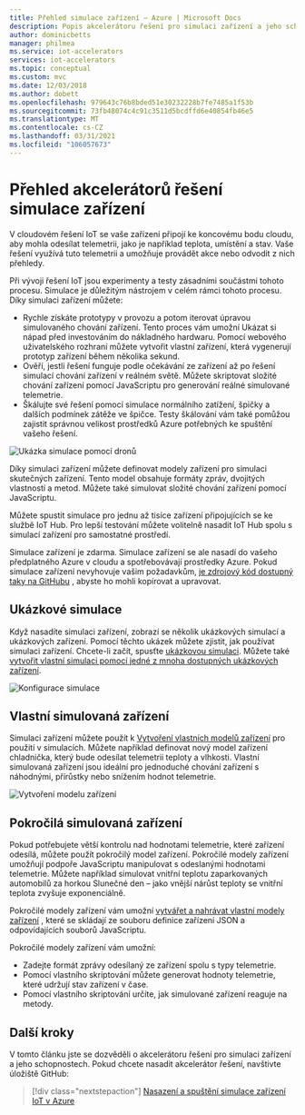 ```yaml
---
title: Přehled simulace zařízení – Azure | Microsoft Docs
description: Popis akcelerátoru řešení pro simulaci zařízení a jeho schopnosti.
author: dominicbetts
manager: philmea
ms.service: iot-accelerators
services: iot-accelerators
ms.topic: conceptual
ms.custom: mvc
ms.date: 12/03/2018
ms.author: dobett
ms.openlocfilehash: 979643c76b8bded51e30232228b7fe7485a1f53b
ms.sourcegitcommit: 73fb48074c4c91c3511d5bcdffd6e40854fb46e5
ms.translationtype: MT
ms.contentlocale: cs-CZ
ms.lasthandoff: 03/31/2021
ms.locfileid: "106057673"
---
```

# <a name="device-simulation-solution-accelerator-overview"></a>Přehled akcelerátorů řešení simulace zařízení

V cloudovém řešení IoT se vaše zařízení připojí ke koncovému bodu cloudu, aby mohla odesílat telemetrii, jako je například teplota, umístění a stav. Vaše řešení využívá tuto telemetrii a umožňuje provádět akce nebo odvodit z nich přehledy.

Při vývoji řešení IoT jsou experimenty a testy zásadními součástmi tohoto procesu. Simulace je důležitým nástrojem v celém rámci tohoto procesu. Díky simulaci zařízení můžete:

* Rychle získáte prototypy v provozu a potom iterovat úpravou simulovaného chování zařízení. Tento proces vám umožní Ukázat si nápad před investováním do nákladného hardwaru. Pomocí webového uživatelského rozhraní můžete vytvořit vlastní zařízení, která vygenerují prototyp zařízení během několika sekund.
* Ověří, jestli řešení funguje podle očekávání ze zařízení až po řešení simulací chování zařízení v reálném světě. Můžete skriptovat složité chování zařízení pomocí JavaScriptu pro generování reálné simulované telemetrie.
* Škálujte své řešení pomocí simulace normálního zatížení, špičky a dalších podmínek zátěže ve špičce. Testy škálování vám také pomůžou zajistit správnou velikost prostředků Azure potřebných ke spuštění vašeho řešení.

![Ukázka simulace pomocí dronů](media/iot-accelerators-device-simulation-overview/dronesimulation.png)

Díky simulaci zařízení můžete definovat modely zařízení pro simulaci skutečných zařízení. Tento model obsahuje formáty zpráv, dvojitých vlastností a metod. Můžete také simulovat složité chování zařízení pomocí JavaScriptu.

Můžete spustit simulace pro jednu až tisíce zařízení připojujících se ke službě IoT Hub. Pro lepší testování můžete volitelně nasadit IoT Hub spolu s simulací zařízení pro samostatné prostředí.

Simulace zařízení je zdarma. Simulace zařízení se ale nasadí do vašeho předplatného Azure v cloudu a spotřebovávají prostředky Azure. Pokud simulace zařízení nevyhovuje vašim požadavkům, [je zdrojový kód dostupný taky na GitHubu](https://github.com/Azure/device-simulation-dotnet) , abyste ho mohli kopírovat a upravovat.

## <a name="sample-simulations"></a>Ukázkové simulace

Když nasadíte simulaci zařízení, zobrazí se několik ukázkových simulací a ukázkových zařízení. Pomocí těchto ukázek můžete zjistit, jak používat simulaci zařízení. Chcete-li začít, spusťte [ukázkovou simulaci](https://github.com/Azure/device-simulation-dotnet/blob/master/README.md). Můžete také [vytvořit vlastní simulaci pomocí jedné z mnoha dostupných ukázkových zařízení](iot-accelerators-device-simulation-create-simulation.md).

![Konfigurace simulace](media/iot-accelerators-device-simulation-overview/samplesimulation1.png)

## <a name="custom-simulated-devices"></a>Vlastní simulovaná zařízení

Simulaci zařízení můžete použít k [Vytvoření vlastních modelů zařízení](iot-accelerators-device-simulation-create-custom-device.md) pro použití v simulacích. Můžete například definovat nový model zařízení chladnička, který bude odesílat telemetrii teploty a vlhkosti. Vlastní simulovaná zařízení jsou ideální pro jednoduché chování zařízení s náhodnými, přírůstky nebo snížením hodnot telemetrie.

![Vytvoření modelu zařízení](media/iot-accelerators-device-simulation-overview/adddevicemodel.png)

## <a name="advanced-simulated-devices"></a>Pokročilá simulovaná zařízení

Pokud potřebujete větší kontrolu nad hodnotami telemetrie, které zařízení odesílá, můžete použít pokročilý model zařízení. Pokročilé modely zařízení umožňují podpoře JavaScriptu manipulovat s odeslanými hodnotami telemetrie. Můžete například simulovat vnitřní teplotu zaparkovaných automobilů za horkou Slunečné den – jako vnější nárůst teploty se vnitřní teplota zvyšuje exponenciálně.

Pokročilé modely zařízení vám umožní [vytvářet a nahrávat vlastní modely zařízení](iot-accelerators-device-simulation-advanced-device.md) , které se skládají ze souboru definice zařízení JSON a odpovídajících souborů JavaScriptu.

Pokročilé modely zařízení vám umožní:

* Zadejte formát zprávy odesílaný ze zařízení spolu s typy telemetrie.
* Pomocí vlastního skriptování můžete generovat hodnoty telemetrie, které udržují stav zařízení v čase.
* Pomocí vlastního skriptování určíte, jak simulované zařízení reaguje na metody.

## <a name="next-steps"></a>Další kroky

V tomto článku jste se dozvěděli o akcelerátoru řešení pro simulaci zařízení a jeho schopnostech. Pokud chcete nasadit akcelerátor řešení, navštivte úložiště GitHub:

> [!div class="nextstepaction"]
> [Nasazení a spuštění simulace zařízení IoT v Azure](https://github.com/Azure/device-simulation-dotnet/blob/master/README.md)
